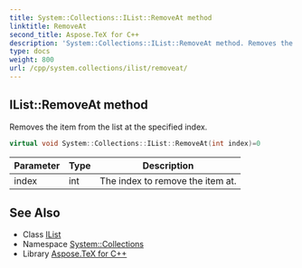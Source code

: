 ```yaml
---
title: System::Collections::IList::RemoveAt method
linktitle: RemoveAt
second_title: Aspose.TeX for C++
description: 'System::Collections::IList::RemoveAt method. Removes the item from the list at the specified index in C++.'
type: docs
weight: 800
url: /cpp/system.collections/ilist/removeat/
---
```

## IList::RemoveAt method


Removes the item from the list at the specified index.

```cpp
virtual void System::Collections::IList::RemoveAt(int index)=0
```


| Parameter | Type | Description |
| --- | --- | --- |
| index | int | The index to remove the item at. |

## See Also

* Class [IList](../)
* Namespace [System::Collections](../../)
* Library [Aspose.TeX for C++](../../../)
